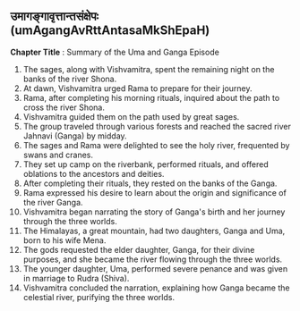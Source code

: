 ## उमागङ्गावृत्तान्तसंक्षेपः (umAgangAvRttAntasaMkShEpaH)

**Chapter Title** : Summary of the Uma and Ganga Episode

1. The sages, along with Vishvamitra, spent the remaining night on the banks of the river Shona.
2. At dawn, Vishvamitra urged Rama to prepare for their journey.
3. Rama, after completing his morning rituals, inquired about the path to cross the river Shona.
4. Vishvamitra guided them on the path used by great sages.
5. The group traveled through various forests and reached the sacred river Jahnavi (Ganga) by midday.
6. The sages and Rama were delighted to see the holy river, frequented by swans and cranes.
7. They set up camp on the riverbank, performed rituals, and offered oblations to the ancestors and deities.
8. After completing their rituals, they rested on the banks of the Ganga.
9. Rama expressed his desire to learn about the origin and significance of the river Ganga.
10. Vishvamitra began narrating the story of Ganga's birth and her journey through the three worlds.
11. The Himalayas, a great mountain, had two daughters, Ganga and Uma, born to his wife Mena.
12. The gods requested the elder daughter, Ganga, for their divine purposes, and she became the river flowing through the three worlds.
13. The younger daughter, Uma, performed severe penance and was given in marriage to Rudra (Shiva).
14. Vishvamitra concluded the narration, explaining how Ganga became the celestial river, purifying the three worlds.
